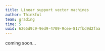 ```yaml
---
title: Linear support vector machines
author: Thinkful
team: grading
time: 5
uuid: 6265d9c9-9ed9-4709-9cee-817fbd9d2faa
---
```


coming soon...
